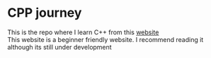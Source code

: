 # CPP journey

This is the repo where I learn C++ from this [website](https://www.cpp-lang.net/learn/)  
This website is a beginner friendly website. I recommend reading it although its still under development
